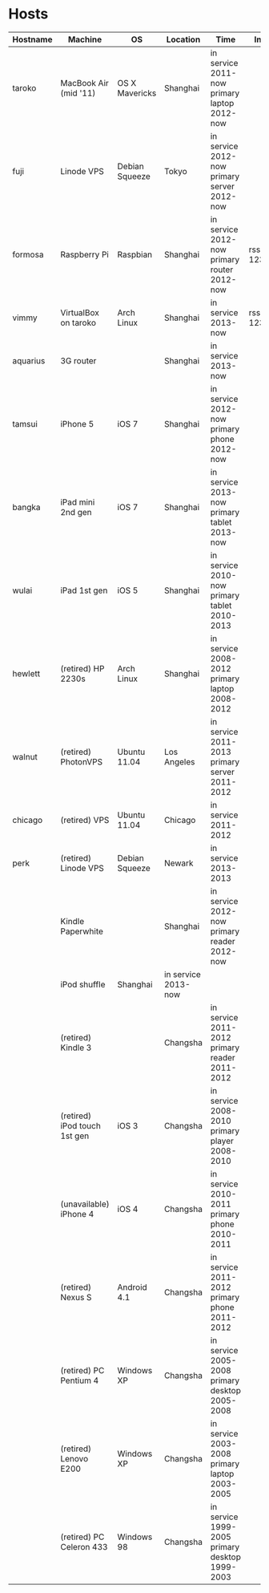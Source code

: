 Hosts
===

| Hostname | Machine | OS | Location | Time | Info |
| -------- | ------- | -- | -------- | ---- | ---- |
| taroko   | MacBook Air (mid '11) | OS X Mavericks | Shanghai | in service 2011-now <br /> primary laptop 2012-now | |
| fuji     | Linode VPS | Debian Squeeze | Tokyo | in service 2012-now <br /> primary server 2012-now | |
| formosa  | Raspberry Pi | Raspbian | Shanghai | in service 2012-now <br /> primary router 2012-now | rssh: 12301 |
| vimmy    | VirtualBox on taroko | Arch Linux | Shanghai | in service 2013-now | rssh: 12302 |
| aquarius | 3G router | | Shanghai | in service 2013-now | |
| tamsui   | iPhone 5 | iOS 7 | Shanghai | in service 2012-now <br /> primary phone 2012-now | |
| bangka   | iPad mini 2nd gen | iOS 7 | Shanghai | in service 2013-now <br /> primary tablet 2013-now | |
| wulai    | iPad 1st gen | iOS 5 | Shanghai | in service 2010-now <br /> primary tablet 2010-2013 | |
| hewlett  | (retired) HP 2230s | Arch Linux | Shanghai | in service 2008-2012 <br /> primary laptop 2008-2012 | |
| walnut   | (retired) PhotonVPS | Ubuntu 11.04 | Los Angeles | in service 2011-2013 <br /> primary server 2011-2012 | |
| chicago  | (retired) VPS | Ubuntu 11.04 | Chicago | in service 2011-2012 | |
| perk     | (retired) Linode VPS | Debian Squeeze | Newark | in service 2013-2013 | |
|          | Kindle Paperwhite | | Shanghai | in service 2012-now <br /> primary reader 2012-now | |
|          | iPod shuffle | Shanghai | in service 2013-now | |
|          | (retired) Kindle 3 | | Changsha | in service 2011-2012 <br /> primary reader 2011-2012 | |
|          | (retired) iPod touch 1st gen| iOS 3| Changsha | in service 2008-2010 <br /> primary player 2008-2010 | |
|          | (unavailable) iPhone 4 | iOS 4 | Changsha | in service 2010-2011 <br /> primary phone 2010-2011 | |
|          | (retired) Nexus S | Android 4.1 | Changsha | in service 2011-2012 <br /> primary phone 2011-2012 | |
|          | (retired) PC Pentium 4 | Windows XP | Changsha | in service 2005-2008 <br /> primary desktop 2005-2008| |
|          | (retired) Lenovo E200 | Windows XP | Changsha | in service 2003-2008 <br /> primary laptop 2003-2005 | |
|          | (retired) PC Celeron 433 | Windows 98 | Changsha | in service 1999-2005 <br /> primary desktop 1999-2003 | |

